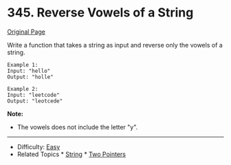 # 345. Reverse Vowels of a String

[Original Page](https://leetcode.com/problems/reverse-vowels-of-a-string/)

Write a function that takes a string as input and reverse only the vowels of a string.  
 
```
Example 1:  
Input: "hello"  
Output: "holle"  
  
Example 2:  
Input: "leetcode"  
Output: "leotcede"      
```
  
**Note:**  
* The vowels does not include the letter "y".       

---

* Difficulty: [Easy](https://leetcode.com/problemset/all/?difficulty=Easy)
* Related Topics * [String](https://leetcode.com/tag/string/)  * [Two Pointers](https://leetcode.com/tag/two-pointers/)
